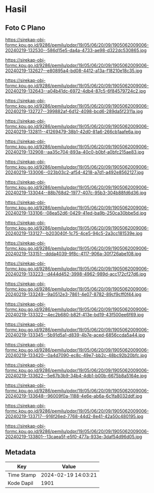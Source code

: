 # Hasil

## Foto C Plano

https://sirekap-obj-formc.kpu.go.id/9286/pemilu/pdpr/19/05/06/20/09/1905062009006-20240219-132530--586d15e5-da4a-4733-ae98-d322dc530865.jpg

https://sirekap-obj-formc.kpu.go.id/9286/pemilu/pdpr/19/05/06/20/09/1905062009006-20240219-132627--e80895a4-bd08-4412-a13a-f18210e18c35.jpg

https://sirekap-obj-formc.kpu.go.id/9286/pemilu/pdpr/19/05/06/20/09/1905062009006-20240219-132643--a04b41dc-6972-4db4-87c5-6f84579724c2.jpg

https://sirekap-obj-formc.kpu.go.id/9286/pemilu/pdpr/19/05/06/20/09/1905062009006-20240219-132727--399882af-6d12-4098-bcd6-289da5f2311a.jpg

https://sirekap-obj-formc.kpu.go.id/9286/pemilu/pdpr/19/05/06/20/09/1905062009006-20240219-132811--41269479-38b1-42d0-81a6-266cb1aafe6a.jpg

https://sirekap-obj-formc.kpu.go.id/9286/pemilu/pdpr/19/05/06/20/09/1905062009006-20240219-132908--aa35c704-893a-40c0-b0bf-a0bfc215ae83.jpg

https://sirekap-obj-formc.kpu.go.id/9286/pemilu/pdpr/19/05/06/20/09/1905062009006-20240219-133006--023b03c2-af54-4218-a7d1-a492e8562127.jpg

https://sirekap-obj-formc.kpu.go.id/9286/pemilu/pdpr/19/05/06/20/09/1905062009006-20240219-133044--88b768d2-1977-407c-95b3-304b88fd6d36.jpg

https://sirekap-obj-formc.kpu.go.id/9286/pemilu/pdpr/19/05/06/20/09/1905062009006-20240219-133106--08ea52d6-0429-41ed-ba9b-250ca30bbe5d.jpg

https://sirekap-obj-formc.kpu.go.id/9286/pemilu/pdpr/19/05/06/20/09/1905062009006-20240219-133127--b203040f-1c75-4ce5-94c5-2a3cc181539e.jpg

https://sirekap-obj-formc.kpu.go.id/9286/pemilu/pdpr/19/05/06/20/09/1905062009006-20240219-133151--ddda4039-9f8c-4117-906a-30f726abe108.jpg

https://sirekap-obj-formc.kpu.go.id/9286/pemilu/pdpr/19/05/06/20/09/1905062009006-20240219-133223--d444d452-3998-4962-989d-acc172cf27d6.jpg

https://sirekap-obj-formc.kpu.go.id/9286/pemilu/pdpr/19/05/06/20/09/1905062009006-20240219-133249--9a0512e3-7861-4e07-8782-89cf9cff0f44.jpg

https://sirekap-obj-formc.kpu.go.id/9286/pemilu/pdpr/19/05/06/20/09/1905062009006-20240219-133322--4ec2b680-b82f-413e-bd19-43f500ee6f69.jpg

https://sirekap-obj-formc.kpu.go.id/9286/pemilu/pdpr/19/05/06/20/09/1905062009006-20240219-133345--5b91d5a1-d839-4b7e-aced-6856ccda5a44.jpg

https://sirekap-obj-formc.kpu.go.id/9286/pemilu/pdpr/19/05/06/20/09/1905062009006-20240219-133420--0a4d7090-ec8c-49e7-bb2c-48bc92b20bfc.jpg

https://sirekap-obj-formc.kpu.go.id/9286/pemilu/pdpr/19/05/06/20/09/1905062009006-20240219-133622--5e67b3b9-34b4-4db1-b00b-6675b8a5164e.jpg

https://sirekap-obj-formc.kpu.go.id/9286/pemilu/pdpr/19/05/06/20/09/1905062009006-20240219-133648--96009f0a-1188-4e6e-ab6a-6c1fa8032ddf.jpg

https://sirekap-obj-formc.kpu.go.id/9286/pemilu/pdpr/19/05/06/20/09/1905062009006-20240219-133717--916f26ed-7768-44d2-8e41-42a50c480195.jpg

https://sirekap-obj-formc.kpu.go.id/9286/pemilu/pdpr/19/05/06/20/09/1905062009006-20240219-133801--13caea5f-e5f0-477a-933e-3daf54d96d05.jpg


## Metadata

| Key        | Value               |
| ---------- | ------------------- |
| Time Stamp | 2024-02-19 14:03:21 |
| Kode Dapil | 1901                |



